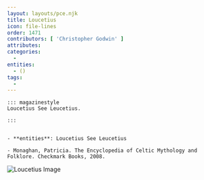 ```yaml
---
layout: layouts/pce.njk
title: Loucetius
icon: file-lines
order: 1471
contributors: [ 'Christopher Godwin' ]
attributes:
categories:
  - 
entities:
  - ()
tags:
  - 
---
```

``` tab [group1:Info]
::: magazinestyle
Loucetius See Leucetius.

:::
```
``` tab [group1:Attributes]
```
``` tab [group1:Entities]
- **entities**: Loucetius See Leucetius
```
``` tab [group1:Sources]
- Monaghan, Patricia. The Encyclopedia of Celtic Mythology and Folklore. Checkmark Books, 2008.
```
![Loucetius Image](['https://upload.wikimedia.org/wikipedia/commons/thumb/d/d7/Autel_d%C3%A9di%C3%A9_%C3%A0_Mars_Loucetios-Mus%C3%A9e_arch%C3%A9ologique_de_Strasbourg.jpg/1200px-Autel_d%C3%A9di%C3%A9_%C3%A0_Mars_Loucetios-Mus%C3%A9e_arch%C3%A9ologique_de_Strasbourg.jpg'])
